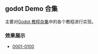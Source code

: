 ## godot Demo 合集

主要对[Godot 教程杂集](https://space.bilibili.com/351607965/lists/2981618?type=season)中的各个教程进行实现。

### 效果展示

- [0001-0100](screenshots/results-show_0001-0100.md)
